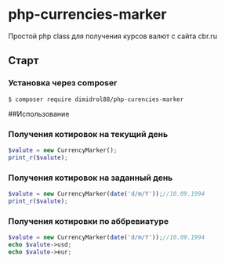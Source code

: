 # php-currencies-marker
Простой php class для получения курсов валют с сайта cbr.ru
## Старт

### Установка через composer
```
$ composer require dimidrol88/php-curencies-marker
```

##Использование
### Получения котировок на текущий день
```php
$valute = new CurrencyMarker();
print_r($valute);
```
### Получения котировок на заданный день
```php
$valute = new CurrencyMarker(date('d/m/Y'));//10.09.1994
print_r($valute);
```
### Получения котировки по аббревиатуре
```php
$valute = new CurrencyMarker(date('d/m/Y'));//10.09.1994
echo $valute->usd;
echo $valute->eur;
```